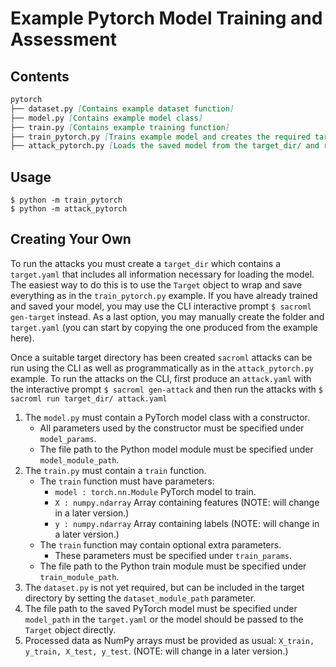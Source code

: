 # Example Pytorch Model Training and Assessment

## Contents

```md
pytorch
├── dataset.py [Contains example dataset function]
├── model.py [Contains example model class]
├── train.py [Contains example training function]
├── train_pytorch.py [Trains example model and creates the required target_dir/]
├── attack_pytorch.py [Loads the saved model from the target_dir/ and runs attacks]
```

## Usage

```
$ python -m train_pytorch
$ python -m attack_pytorch
```

## Creating Your Own

To run the attacks you must create a `target_dir` which contains a `target.yaml` that includes all information necessary for loading the model. The easiest way to do this is to use the `Target` object to wrap and save everything as in the `train_pytorch.py` example. If you have already trained and saved your model, you may use the CLI interactive prompt `$ sacroml gen-target` instead. As a last option, you may manually create the folder and `target.yaml` (you can start by copying the one produced from the example here).

Once a suitable target directory has been created `sacroml` attacks can be run using the CLI as well as programmatically as in the `attack_pytorch.py` example. To run the attacks on the CLI, first produce an `attack.yaml` with the interactive prompt `$ sacroml gen-attack` and then run the attacks with `$ sacroml run target_dir/ attack.yaml`

1. The `model.py` must contain a PyTorch model class with a constructor.
    * All parameters used by the constructor must be specified under
      `model_params`.
    * The file path to the Python model module must be specified under
      `model_module_path`.
2. The `train.py` must contain a `train` function.
    * The `train` function must have parameters:
        - `model : torch.nn.Module` PyTorch model to train.
        - `X : numpy.ndarray` Array containing features (NOTE: will change in a
          later version.)
        - `y : numpy.ndarray` Array containing labels (NOTE: will change in a
          later version.)
    * The `train` function may contain optional extra parameters.
        - These parameters must be specified under `train_params`.
    * The file path to the Python train module must be specified under
      `train_module_path`.
3. The `dataset.py` is not yet required, but can be included in the target
   directory by setting the `dataset_module_path` parameter.
4. The file path to the saved PyTorch model must be specified under `model_path` in the `target.yaml` or the model should be passed to the `Target` object directly.
5. Processed data as NumPy arrays must be provided as usual: `X_train, y_train,
   X_test, y_test`. (NOTE: will change in a later version.)
